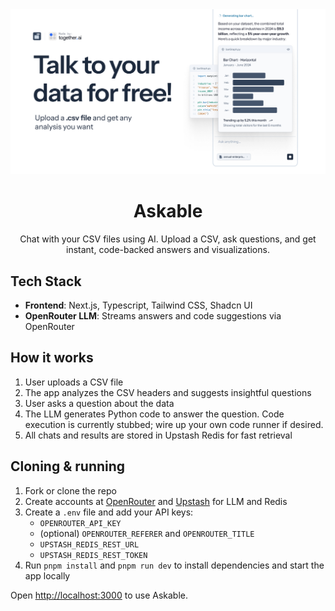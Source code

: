 <a href="https://askable.com/">
<img alt="Askable" src="./public/og.jpg">
</a>

<div align="center">
    <h1>Askable</h1>
    <p>
        Chat with your CSV files using AI. Upload a CSV, ask questions, and get instant, code-backed answers and visualizations.
    </p>
</div>

## Tech Stack

- **Frontend**: Next.js, Typescript, Tailwind CSS, Shadcn UI
- **OpenRouter LLM**: Streams answers and code suggestions via OpenRouter
  

## How it works

1. User uploads a CSV file
2. The app analyzes the CSV headers and suggests insightful questions
3. User asks a question about the data
4. The LLM generates Python code to answer the question. Code execution is currently stubbed; wire up your own code runner if desired.
5. All chats and results are stored in Upstash Redis for fast retrieval

## Cloning & running

1. Fork or clone the repo
2. Create accounts at [OpenRouter](https://openrouter.ai/) and [Upstash](https://upstash.com/) for LLM and Redis
3. Create a `.env` file and add your API keys:
    - `OPENROUTER_API_KEY`
    - (optional) `OPENROUTER_REFERER` and `OPENROUTER_TITLE`
   - `UPSTASH_REDIS_REST_URL`
   - `UPSTASH_REDIS_REST_TOKEN`
4. Run `pnpm install` and `pnpm run dev` to install dependencies and start the app locally

Open [http://localhost:3000](http://localhost:3000) to use Askable.
